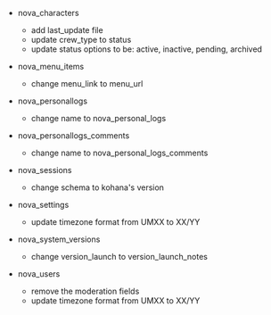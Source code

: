 * nova\_characters
    * add last\_update file
    * update crew\_type to status
    * update status options to be: active, inactive, pending, archived
    
* nova\_menu\_items
    * change menu\_link to menu\_url
    
* nova\_personallogs
    * change name to nova\_personal\_logs
    
* nova\_personallogs\_comments
    * change name to nova\_personal\_logs\_comments
    
* nova\_sessions
    * change schema to kohana's version

* nova\_settings
    * update timezone format from UMXX to XX/YY
    
* nova\_system\_versions
    * change version\_launch to version\_launch\_notes
    
* nova\_users
    * remove the moderation fields
    * update timezone format from UMXX to XX/YY